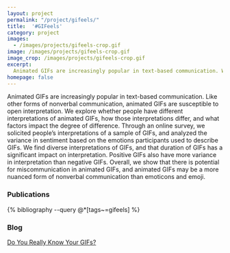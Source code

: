 ```yaml
---
layout: project
permalink: "/project/gifeels/"
title:  '#GIFeels'
category: project
images:
  - /images/projects/gifeels-crop.gif
image: /images/projects/gifeels-crop.gif
image_crop: /images/projects/gifeels-crop.gif
excerpt:
  Animated GIFs are increasingly popular in text-based communication. We are exploring whether people have different interpretations of animated GIFs, how those interpretations differ, and what factors impact the degree of difference.
homepage: false
---
```


Animated GIFs are increasingly popular in text-based communication. Like other forms of nonverbal communication, animated GIFs are susceptible to open interpretation. We explore whether people have different interpretations of animated GIFs, how those interpretations differ, and what factors impact the degree of difference. Through an online survey, we solicited people’s interpretations of a sample of GIFs, and analyzed the variance in sentiment based on the emotions participants used to describe GIFs. We find diverse interpretations of GIFs, and that duration of GIFs has a significant impact on interpretation. Positive GIFs also have more variance in interpretation than negative GIFs. Overall, we show that there is potential for miscommunication in animated GIFs, and animated GIFs may be a more nuanced form of nonverbal communication than emoticons and emoji.

### Publications
{% bibliography --query @*[tags~=gifeels] %}

### Blog
[Do You Really Know Your GIFs?](https://medium.com/acm-cscw/do-you-really-know-your-gifs-b90c2af7b7d1)
